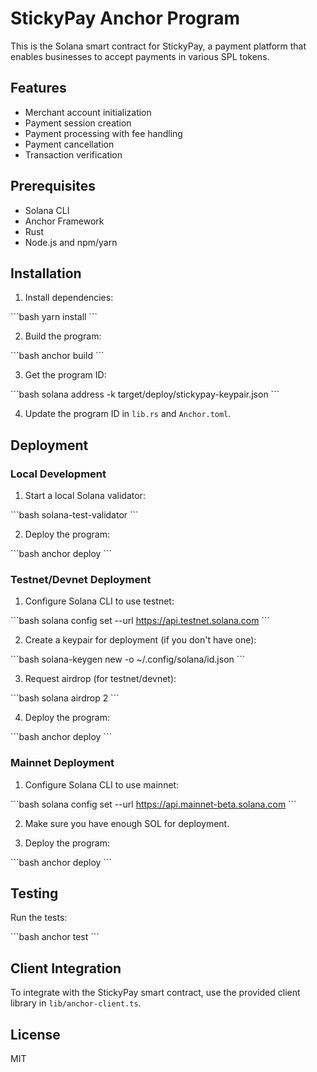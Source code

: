 # StickyPay Anchor Program

This is the Solana smart contract for StickyPay, a payment platform that enables businesses to accept payments in various SPL tokens.

## Features

- Merchant account initialization
- Payment session creation
- Payment processing with fee handling
- Payment cancellation
- Transaction verification

## Prerequisites

- Solana CLI
- Anchor Framework
- Rust
- Node.js and npm/yarn

## Installation

1. Install dependencies:

\`\`\`bash
yarn install
\`\`\`

2. Build the program:

\`\`\`bash
anchor build
\`\`\`

3. Get the program ID:

\`\`\`bash
solana address -k target/deploy/stickypay-keypair.json
\`\`\`

4. Update the program ID in `lib.rs` and `Anchor.toml`.

## Deployment

### Local Development

1. Start a local Solana validator:

\`\`\`bash
solana-test-validator
\`\`\`

2. Deploy the program:

\`\`\`bash
anchor deploy
\`\`\`

### Testnet/Devnet Deployment

1. Configure Solana CLI to use testnet:

\`\`\`bash
solana config set --url https://api.testnet.solana.com
\`\`\`

2. Create a keypair for deployment (if you don't have one):

\`\`\`bash
solana-keygen new -o ~/.config/solana/id.json
\`\`\`

3. Request airdrop (for testnet/devnet):

\`\`\`bash
solana airdrop 2
\`\`\`

4. Deploy the program:

\`\`\`bash
anchor deploy
\`\`\`

### Mainnet Deployment

1. Configure Solana CLI to use mainnet:

\`\`\`bash
solana config set --url https://api.mainnet-beta.solana.com
\`\`\`

2. Make sure you have enough SOL for deployment.

3. Deploy the program:

\`\`\`bash
anchor deploy
\`\`\`

## Testing

Run the tests:

\`\`\`bash
anchor test
\`\`\`

## Client Integration

To integrate with the StickyPay smart contract, use the provided client library in `lib/anchor-client.ts`.

## License

MIT
